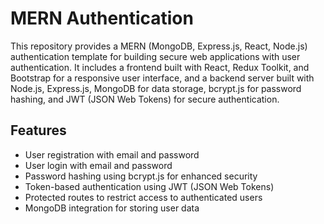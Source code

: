 # MERN Authentication

This repository provides a MERN (MongoDB, Express.js, React, Node.js) authentication template for building secure web applications with user authentication. It includes a frontend built with React, Redux Toolkit, and Bootstrap for a responsive user interface, and a backend server built with Node.js, Express.js, MongoDB for data storage, bcrypt.js for password hashing, and JWT (JSON Web Tokens) for secure authentication.

## Features

- User registration with email and password
- User login with email and password
- Password hashing using bcrypt.js for enhanced security
- Token-based authentication using JWT (JSON Web Tokens)
- Protected routes to restrict access to authenticated users
- MongoDB integration for storing user data

